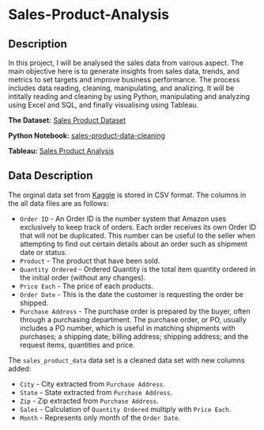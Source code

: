 # Sales-Product-Analysis

## Description

In this project, I will be analysed the sales data from vairous aspect. The main objective here is to generate insights from sales data, trends, and metrics to set targets and improve business performance. The process includes data reading, cleaning, manipulating, and analizing. It will be intitally reading and cleaning by using Python, manipulating and analyzing using Excel and SQL, and finally visualising using Tableau. 

**The Dataset:** [Sales Product Dataset](https://www.kaggle.com/datasets/knightbearr/sales-product-data)

**Python Notebook:** [sales-product-data-cleaning]()

**Tableau:** [Sales Product Analysis](https://public.tableau.com/app/profile/gaik.sim.loh/viz/SalesProductAnalysis_16872735992910/Dashboard1)

## Data Description

The orginal data set from [Kaggle](https://www.kaggle.com/datasets/knightbearr/sales-product-data) is stored in CSV format. The columns in the all data files are as follows:

- `Order ID` - An Order ID is the number system that Amazon uses exclusively to keep track of orders. Each order receives its own Order ID that will not be duplicated. This number can be useful to the seller when attempting to find out certain details about an order such as shipment date or status.
- `Product` - The product that have been sold.
- `Quantity Ordered` - Ordered Quantity is the total item quantity ordered in the initial order (without any changes).
- `Price Each` - The price of each products.
- `Order Date` - This is the date the customer is requesting the order be shipped.
- `Purchase Address` - The purchase order is prepared by the buyer, often through a purchasing department. The purchase order, or PO, usually includes a PO number, which is useful in matching shipments with purchases; a shipping date; billing address; shipping address; and the request items, quantities and price.

The `sales_product_data` data set is a cleaned data set with new columns added:
- `City` - City extracted from `Purchase Address`.
- `State` - State extracted from `Purchase Address`.
- `Zip` - Zip extracted from `Purchase Address`.
- `Sales` - Calculation of `Quantity Ordered` multiply with `Price Each`.
- `Month` - Represents only month of the `Order Date`.
